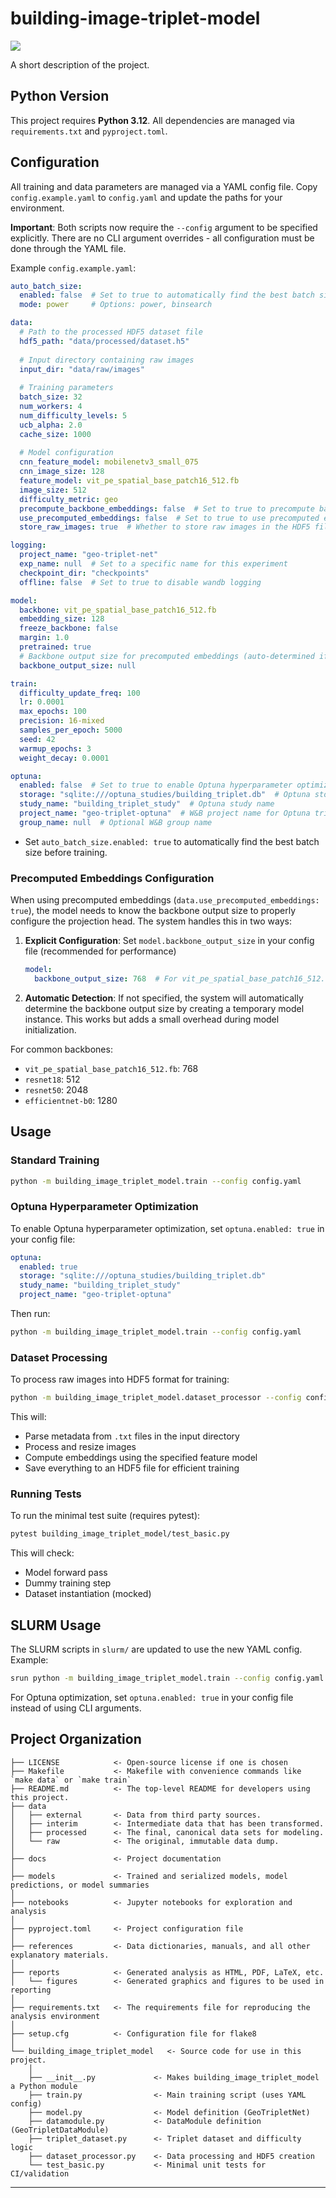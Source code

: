 # building-image-triplet-model

<a target="_blank" href="https://cookiecutter-data-science.drivendata.org/">
    <img src="https://img.shields.io/badge/CCDS-Project%20template-328F97?logo=cookiecutter" />
</a>

A short description of the project.

## Python Version

This project requires **Python 3.12**. All dependencies are managed via `requirements.txt` and `pyproject.toml`.

## Configuration

All training and data parameters are managed via a YAML config file. Copy `config.example.yaml` to `config.yaml` and update the paths for your environment.

**Important**: Both scripts now require the `--config` argument to be specified explicitly. There are no CLI argument overrides - all configuration must be done through the YAML file.

Example `config.example.yaml`:

```yaml
auto_batch_size:
  enabled: false  # Set to true to automatically find the best batch size
  mode: power     # Options: power, binsearch

data:
  # Path to the processed HDF5 dataset file
  hdf5_path: "data/processed/dataset.h5"
  
  # Input directory containing raw images
  input_dir: "data/raw/images"
  
  # Training parameters
  batch_size: 32
  num_workers: 4
  num_difficulty_levels: 5
  ucb_alpha: 2.0
  cache_size: 1000
  
  # Model configuration
  cnn_feature_model: mobilenetv3_small_075
  cnn_image_size: 128
  feature_model: vit_pe_spatial_base_patch16_512.fb
  image_size: 512
  difficulty_metric: geo
  precompute_backbone_embeddings: false  # Set to true to precompute backbone embeddings
  use_precomputed_embeddings: false  # Set to true to use precomputed embeddings from HDF5
  store_raw_images: true  # Whether to store raw images in the HDF5 file

logging:
  project_name: "geo-triplet-net"
  exp_name: null  # Set to a specific name for this experiment
  checkpoint_dir: "checkpoints"
  offline: false  # Set to true to disable wandb logging

model:
  backbone: vit_pe_spatial_base_patch16_512.fb
  embedding_size: 128
  freeze_backbone: false
  margin: 1.0
  pretrained: true
  # Backbone output size for precomputed embeddings (auto-determined if not set)
  backbone_output_size: null

train:
  difficulty_update_freq: 100
  lr: 0.0001
  max_epochs: 100
  precision: 16-mixed
  samples_per_epoch: 5000
  seed: 42
  warmup_epochs: 3
  weight_decay: 0.0001

optuna:
  enabled: false  # Set to true to enable Optuna hyperparameter optimization
  storage: "sqlite:///optuna_studies/building_triplet.db"  # Optuna storage URL
  study_name: "building_triplet_study"  # Optuna study name
  project_name: "geo-triplet-optuna"  # W&B project name for Optuna trials
  group_name: null  # Optional W&B group name
```

- Set `auto_batch_size.enabled: true` to automatically find the best batch size before training.

### Precomputed Embeddings Configuration

When using precomputed embeddings (`data.use_precomputed_embeddings: true`), the model needs to know the backbone output size to properly configure the projection head. The system handles this in two ways:

1. **Explicit Configuration**: Set `model.backbone_output_size` in your config file (recommended for performance)
   ```yaml
   model:
     backbone_output_size: 768  # For vit_pe_spatial_base_patch16_512.fb
   ```

2. **Automatic Detection**: If not specified, the system will automatically determine the backbone output size by creating a temporary model instance. This works but adds a small overhead during model initialization.

For common backbones:
- `vit_pe_spatial_base_patch16_512.fb`: 768
- `resnet18`: 512
- `resnet50`: 2048
- `efficientnet-b0`: 1280

## Usage

### Standard Training

```bash
python -m building_image_triplet_model.train --config config.yaml
```

### Optuna Hyperparameter Optimization

To enable Optuna hyperparameter optimization, set `optuna.enabled: true` in your config file:

```yaml
optuna:
  enabled: true
  storage: "sqlite:///optuna_studies/building_triplet.db"
  study_name: "building_triplet_study"
  project_name: "geo-triplet-optuna"
```

Then run:
```bash
python -m building_image_triplet_model.train --config config.yaml
```

### Dataset Processing

To process raw images into HDF5 format for training:

```bash
python -m building_image_triplet_model.dataset_processor --config config.yaml
```

This will:
- Parse metadata from `.txt` files in the input directory
- Process and resize images
- Compute embeddings using the specified feature model
- Save everything to an HDF5 file for efficient training

### Running Tests

To run the minimal test suite (requires pytest):

```bash
pytest building_image_triplet_model/test_basic.py
```

This will check:
- Model forward pass
- Dummy training step
- Dataset instantiation (mocked)

## SLURM Usage

The SLURM scripts in `slurm/` are updated to use the new YAML config. Example:

```bash
srun python -m building_image_triplet_model.train --config config.yaml
```

For Optuna optimization, set `optuna.enabled: true` in your config file instead of using CLI arguments.

## Project Organization

```
├── LICENSE            <- Open-source license if one is chosen
├── Makefile           <- Makefile with convenience commands like `make data` or `make train`
├── README.md          <- The top-level README for developers using this project.
├── data
│   ├── external       <- Data from third party sources.
│   ├── interim        <- Intermediate data that has been transformed.
│   ├── processed      <- The final, canonical data sets for modeling.
│   └── raw            <- The original, immutable data dump.
│
├── docs               <- Project documentation
│
├── models             <- Trained and serialized models, model predictions, or model summaries
│
├── notebooks          <- Jupyter notebooks for exploration and analysis
│
├── pyproject.toml     <- Project configuration file
│
├── references         <- Data dictionaries, manuals, and all other explanatory materials.
│
├── reports            <- Generated analysis as HTML, PDF, LaTeX, etc.
│   └── figures        <- Generated graphics and figures to be used in reporting
│
├── requirements.txt   <- The requirements file for reproducing the analysis environment
│
├── setup.cfg          <- Configuration file for flake8
│
└── building_image_triplet_model   <- Source code for use in this project.
    │
    ├── __init__.py             <- Makes building_image_triplet_model a Python module
    ├── train.py                <- Main training script (uses YAML config)
    ├── model.py                <- Model definition (GeoTripletNet)
    ├── datamodule.py           <- DataModule definition (GeoTripletDataModule)
    ├── triplet_dataset.py      <- Triplet dataset and difficulty logic
    ├── dataset_processor.py    <- Data processing and HDF5 creation
    └── test_basic.py           <- Minimal unit tests for CI/validation
```

--------


